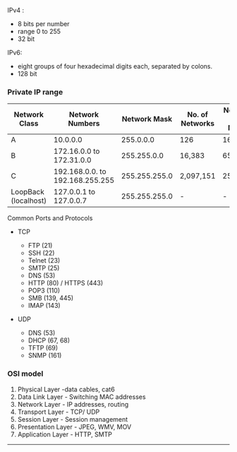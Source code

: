 IPv4 : 
- 8 bits per number
- range 0 to 255
- 32 bit

IPv6:
- eight groups of four hexadecimal digits each, separated by colons.
- 128 bit

### Private IP range 

| Network Class  | Network Numbers | Network Mask | No. of Networks | No. of Host per Network |
| -------------  | ------------- | ------------- | ------------- |  ------------- |
| A              | 10.0.0.0        | 255.0.0.0    | 126             | 16,646,144             |   
| B              | 172.16.0.0 to 172.31.0.0        | 255.255.0.0    | 16,383           | 65024  |   
| C              | 192.168.0.0. to 192.168.255.255 | 255.255.255.0    | 2,097,151 | 254 |   
| LoopBack (localhost)| 127.0.0.1 to 127.0.0.7  | 255.255.255.0    | -     | -         |   


Common Ports and Protocols

- TCP
  - FTP (21)
  - SSH (22)
  - Telnet (23)
  - SMTP (25)
  - DNS (53)
  - HTTP (80) / HTTPS (443)
  - POP3 (110)
  - SMB (139, 445)
  - IMAP (143)

- UDP
  - DNS (53)
  - DHCP (67, 68)
  - TFTP (69)
  - SNMP (161)

### OSI model
1. Physical Layer     -data cables, cat6
2. Data Link Layer    - Switching MAC addresses
3. Network Layer      - IP addresses, routing
4. Transport Layer    - TCP/ UDP
5. Session Layer      - Session management
6. Presentation Layer - JPEG, WMV, MOV
7. Application Layer  - HTTP, SMTP

----

